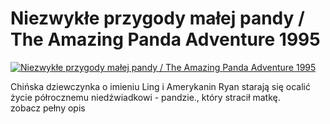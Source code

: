 Niezwykłe przygody małej pandy / The Amazing Panda Adventure 1995 
=============
[![Niezwykłe przygody małej pandy / The Amazing Panda Adventure 1995 ](http://vidos.pl/images/player.gif)](http://vidos.pl/niezwykle-przygody-malej-pandy-the-amazing-panda-adventure-1995)

 Chińska dziewczynka o imieniu Ling i Amerykanin Ryan starają się ocalić życie półrocznemu niedźwiadkowi - pandzie., który stracił matkę. zobacz pełny opis
